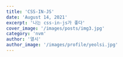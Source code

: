 ```yaml
---
title: 'CSS-IN-JS'
date: 'August 14, 2021'
excerpt: '나는 css-in-js가 좋다'
cover_image: '/images/posts/img3.jpg'
category: 'nvm'
author: '열시'
author_image: '/images/profile/yeolsi.jpg'
---
```

